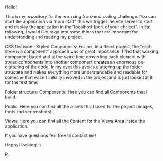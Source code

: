 Hello!

This is my repository for the remazing front-end coding challenge.
You can start the application via "npm start" this will trigger the vite server to start and display the application in the "localhost:(port of your choice)".
In the following, I would like to go into some things that are important for understanding and reading my project.


CSS Decision - Styled Components:
For me, in a React project, the "each style is a component" approach was of great importance. I find that working component based and at the same time converting each element with styled components into another component creates an enormous de-cluttering of the code. 
In my eyes this avoids cluttering up the folder structure and makes everything more understandable and readable for someone that wasn't initially involved in the project and is just lookint at it for the first time.

Folder structure:
Components: Here you can find all Components that I build.

Public: Here you can find all the assets that I used for the project (images, fonts and screenshots).

Views:
Here you can find all the Content for the Views Area inside the application.



If you have questions feel free to contact me!

Happy Hacking! :)

P.